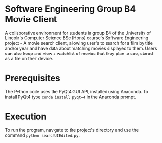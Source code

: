 # Software Engineering Group B4 Movie Client
A collaborative environment for students in group B4 of the University of Lincoln's Computer Science BSc (Hons) course's Software Engineering project - A movie search client, allowing user's to search for a film by title and/or year and have data about matching movies displayed to them. Users can also keep and view a watchlist of movies that they plan to see, stored as a file on their device. 

# Prerequisites
The Python code uses the PyQt4 GUI API, installed using Anaconda.
To install PyQt4 type `conda install pyqt=4` in the Anaconda prompt. 

# Execution
To run the program, navigate to the project's directory and use the command `python searchUIEdited.py`.
